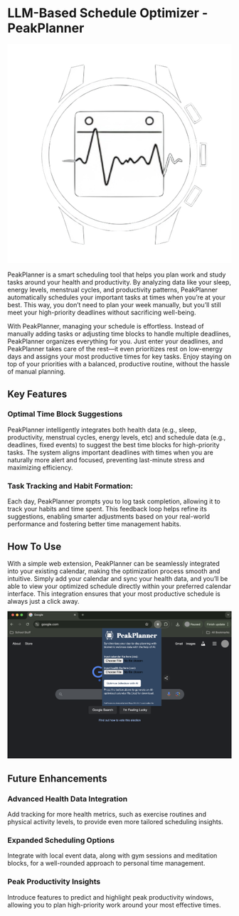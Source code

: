 # LLM-Based Schedule Optimizer - PeakPlanner

![Alt text for the image](images/icon.png)

PeakPlanner is a smart scheduling tool that helps you plan work and study tasks around your health and productivity. By analyzing data like your sleep, energy levels, menstrual cycles, and productivity patterns, PeakPlanner automatically schedules your important tasks at times when you’re at your best. This way, you don’t need to plan your week manually, but you’ll still meet your high-priority deadlines without sacrificing well-being.

With PeakPlanner, managing your schedule is effortless. Instead of manually adding tasks or adjusting time blocks to handle multiple deadlines, PeakPlanner organizes everything for you. Just enter your deadlines, and PeakPlanner takes care of the rest—it even prioritizes rest on low-energy days and assigns your most productive times for key tasks. Enjoy staying on top of your priorities with a balanced, productive routine, without the hassle of manual planning.

## Key Features

### Optimal Time Block Suggestions
    
PeakPlanner intelligently integrates both health data (e.g., sleep, productivity, menstrual cycles, energy levels, etc) and schedule data (e.g., deadlines, fixed events) to suggest the best time blocks for high-priority tasks. The system aligns important deadlines with times when you are naturally more alert and focused, preventing last-minute stress and maximizing efficiency.

### Task Tracking and Habit Formation:

Each day, PeakPlanner prompts you to log task completion, allowing it to track your habits and time spent. This feedback loop helps refine its suggestions, enabling smarter adjustments based on your real-world performance and fostering better time management habits.

## How To Use

With a simple web extension, PeakPlanner can be seamlessly integrated into your existing calendar, making the optimization process smooth and intuitive. Simply add your calendar and sync your health data, and you’ll be able to view your optimized schedule directly within your preferred calendar interface. This integration ensures that your most productive schedule is always just a click away.

![Alt text for the image](images/PeakPlanner.png)

## Future Enhancements

### Advanced Health Data Integration

Add tracking for more health metrics, such as exercise routines and physical activity levels, to provide even more tailored scheduling insights.

### Expanded Scheduling Options

Integrate with local event data, along with gym sessions and meditation blocks, for a well-rounded approach to personal time management.

### Peak Productivity Insights

Introduce features to predict and highlight peak productivity windows, allowing you to plan high-priority work around your most effective times.
